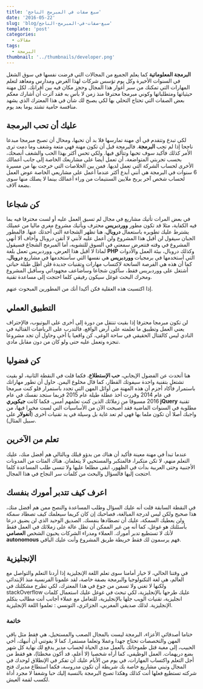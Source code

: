 ```yaml
---
title: 'سبع صفات في المبرمج الناجح'
date: '2016-05-22'
slug: 'blog/سبع-صفات-في-المبرمج-الناجح'
template: 'post'
categories:
  - مقالات
tags:
  - البرمجة
thumbnail: '../thumbnails/developer.png'
---
```


**البرمجة المعلوماتية** كما يعلم الجميع من المجالات التي فرضت نفسها في سوق الشغل في السنوات الأخيرة وكل يوم تؤسس شركات لهذا الغرض ومدارس ومعاهد لتعلم المهارات التي تمكنك من سبر أغوار هذا المجال وحجز مكان فيه بين أقرانك. لكل مهنة حيثياتها ومتطلباتها وكوني مبرمجا محترفا منذ زمن لا بأس به فقد آثرت أن أشارك معكم بعض الصفات التي تحتاج التحلي بها لكي يصبح لك شأن في هذا المعترك الذي يشهد منافسة حامية تشتد يوما بعد يوم.

## عليك أن تحب البرمجة

لكي تبدع وتتقدم في أي مهنة تمارسها فلا بد أن تحبها، ومحال أن تصبح مبرمجا مبدعا ناجحا إذا لم تحب **البرمجة**. فالبرمجة قبل أن تكون مهنة فهي متعة وشغف وما دمت ترى الأمر كذلك فأكيد سوف تحبها وتتألق فيها. ولكي تحس أكثر بهذا الحب والشغف أنصحك، بحسب تجربتي المتواضعة، أن تعمل أيضا على مشاريعك الخاصة إلى جانب أعمالك الأخرى لحساب الشركة التي تعمل لديها. فمن بين الخلاصات التي خرجت بها من مسيرة 6 سنوات في البرمجة هي أنني أبدع أكثر عندما أعمل على مشاريعي الخاصة عوض العمل لحساب شخص آخر يربح ملايين السنتيمات من وراء أعمالك بينما لا يصلك منها سوى بضعة آلاف.

## كن شجاعا

في بعض المرات تأتيك مشاريع في مجال لم تسبق العمل عليه أو لست محترفا فيه بما فيه الكفاية، مثلا قد تكون مطور **ووردبريس** محترف ويأتيك مشروع مغري ماليا من عميلك يشترط عليك تطويره باستعمال **دروبال**، هنا تظهر الشجاعة التي أحدثك عنها. فالمطور الجبان سيقول لن أقبل هذا المشروع ولن أعمل عليه لأنني لا أتقن دروبال وأخاف ألا أنهي المشروع في وقته فتتعرض سمعتي في السوق للتشويه، أما المبرمج الشجاع فسيقول لماذا لا أقبل هذا العرض، ووردبريس تعمل بلغة **PHP** وكذلك دروبال، بيئة العمل والأدوات التي أستخدمها في برمجيات **ووردبريس** هي نفسها التي سأستخدمها في مشاريع **دروبال**، كما أن هذه هي الفرصة السانحة لاكتساب مهارات وتقنيات جديدة فلن أظل طيلة حياتي أشتغل على ووردبريس فقط، سأكون شجاعا وسأضاعف مجهوداتي وسأقبل المشروع ومحرك البحث غوغل سيكون رفيقي كلما احتجت إلى مساعدة تقنية.

إذا اكتسبت هذه العقلية فكن أكيدا أنك من المطورين المبحوث عنهم.

## التطبيق العملي

لن تكون مبرمجا محترفا إذا بقيت تنتقل من دورة إلى أخرى على اليوتيوب، فالإحتراف يعني العمل وتطبيق ما تعلمته على أرض الواقع، فالتدرب على الرياضات القتالية في النادي ليس كالقتال الحقيقي في ساحة الوغى، كن واقعيا يا أخي وحاول أن تجد مشروعا تنجزه وتعمل عليه حتى ولو كان من دون مقابل مادي.

## كن فضوليا

هنا أتحدث عن الفضول الإيجابي، **حب الإستطلاع**، فكما قلت في النقطة الثانية، لو بقيت تشتغل بتقنية واحدة سيفوتك القطار، كما قال مخلوع اليمن. حاول أن تطور مهاراتك باستمرار فأكاد أجزم أن هذه المهنة من أوائل المهن التي تجدد باستمرار فلو كنت مبرمجا في عام 2014 وقررت أخذ عطلة طيلة عام 2015 فربما ستجد نفسك في عام 2016 مسبوقا من زملائك الذين كنت تعلمهم أمس. فكما كانت **جيكويري jQuery** تقنية مطلوبة في السنوات الماضية فقد أصبحت الآن من الأساسيات التي لست مخيرا فيها، من واجبك أصلا أن تكون ملما بها فهي لم تعد غاية بل وسيلة في يد تقنيات أخرى (**أنغولار** على سبيل المثال).

## تعلم من الآخرين

عندما تبدأ في مهنة معينة فأكيد أن هناك من بدؤو قبلك وبالتالي هم أفضل منك، عليك التعلم منهم، لا تكن متكبرا، فالمتكبر والمستحيي لا يتعلمان. هناك المئات من المدونات الأجنبية وحتى العربية بدأت في الظهور، ابقى مطلعا عليها ولا تنسى طلب المساعدة كلما احتجت إليها فالسؤال والبحث من كلمات سر النجاح في هذا المجال.

## اعرف كيف تتدبر أمورك بنفسك

في النقطة السابقة قلت أنه عليك السؤال وطلب المساعدة والنصح ممن هم أفضل منك، هذا صحيح ولكن ليس لدرجة المبالغة، فصاحبك إن كان كريما سيعلمك كيف تصطاد سمكة ولن يعطيك السمكة، عليك أن تصطادها بنفسك. الصديق الوحيد الذي لن يضيق درعا بأسئلتك هو غوغل، كما أنه من غير الممكن أن تظل عالة على زملائك في العمل فقط لأنك لا تستطيع تدبر أمورك. العملاء ومدراء الشركات يحبون الشخص **العصامي** **autonomous** فهم يرسمون لك فقط خريطة طريق المشروع وأنت عليك الباقي.

## الإنجليزية

في وقتنا الحالي، لا خيار أمامنا سوى تعلم اللغة الإنجليزية إذا أردنا التعلم والتواصل مع العالم، هي لغة التكنولوجيا والبرمجة بصفة خاصة، لقد علمونا الفرنسية منذ الإبتدائي ولكنها لا تغني ولا تسمن من جوع في هذا المعترك، لكي تطرح مشكلتك في stackOverflow عليك طرحها بالإنجليزية، لكي تبحث في غوغل عليك استعمال كلمات انجليزية، تقنيات الويب جلها بالإنجليزية، للتعامل مع عملاء أجانب أنت مطالب بتكلم الإنجليزية. لذلك صديقي المغربي، الجزائري، التونسي : تعلموا اللغة الإنجليزية.

### خاتمة

ختاما أصدقائي الأعزاء، البرمجة ليست بالمجال الصعب والمستحيل، هي فقط مثل باقي المهن والتخصصات تحتاج جهدا وعملا وتعلما مستمرا. كما لا يفوتني أن أنبهك، أخي الحبيب، إلى مغبة قتل طموحاتك بالعمل مدى الحياة لحساب مدير يدفع لك نهاية كل شهر بضع دريهمات. العمل الوظيفي، كما أراه شخصيا (لا أعلم، قد أكون مخطئا)، هو فقط من أجل التعلم واكتساب المهارات، في يوم من الأيام عليك أن تفكر في الإنطلاق لوحدك في المجال وتبني مشاريع خاصة بك شريطة أن تكون مدروسة، فكما استطاع مديرك فتح شركته تستطيع فعلها أنت كذلك وهكذا تصبح البرمجة بالنسبة إليك حبا وشغفا لا مجرد أداة لكسب لقمة العيش.
